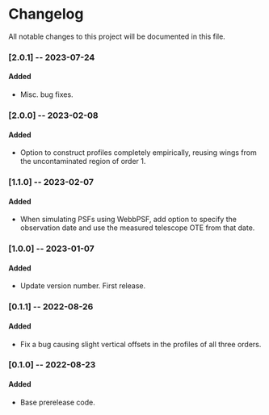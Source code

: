 # Changelog
All notable changes to this project will be documented in this file.

### [2.0.1] -- 2023-07-24
#### Added
- Misc. bug fixes.

### [2.0.0] -- 2023-02-08
#### Added
- Option to construct profiles completely empirically, reusing wings from the uncontaminated region of order 1. 

### [1.1.0] -- 2023-02-07
#### Added
- When simulating PSFs using WebbPSF, add option to specify the observation date and use the measured telescope OTE from that date.

### [1.0.0] -- 2023-01-07
#### Added
- Update version number. First release.

### [0.1.1] -- 2022-08-26
#### Added
- Fix a bug causing slight vertical offsets in the profiles of all three orders.

### [0.1.0] -- 2022-08-23
#### Added
- Base prerelease code.
